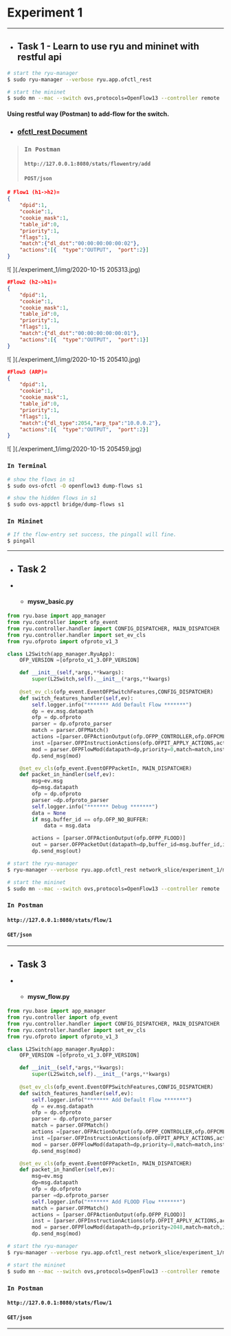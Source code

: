 # Experiment 1
---
- ## Task 1 - Learn to use ryu and mininet with restful api
```bash
# start the ryu-manager
$ sudo ryu-manager --verbose ryu.app.ofctl_rest
```
```bash
# start the mininet
$ sudo mn --mac --switch ovs,protocols=OpenFlow13 --controller remote
```
#### Using restful way (Postman) to add-flow for the switch. 
-  ### [ofctl_rest Document](https://ryu.readthedocs.io/en/latest/app/ofctl_rest.html)
> ### `In Postman`
> #### `http://127.0.0.1:8080/stats/flowentry/add`
> #### `POST/json`
```json
# Flow1 (h1->h2)=
{
    "dpid":1,  
    "cookie":1,  
    "cookie_mask":1,  
    "table_id":0,   
    "priority":1,  
    "flags":1,  
    "match":{"dl_dst":"00:00:00:00:00:02"},  
    "actions":[{  "type":"OUTPUT",  "port":2}]
}
```
![ ](./experiment_1/img/2020-10-15 205313.jpg)
```json
#Flow2 (h2->h1)=
{
    "dpid":1,  
    "cookie":1,  
    "cookie_mask":1,  
    "table_id":0,   
    "priority":1,  
    "flags":1,  
    "match":{"dl_dst":"00:00:00:00:00:01"},  
    "actions":[{  "type":"OUTPUT",  "port":1}]
}
```
![ ](./experiment_1/img/2020-10-15 205410.jpg)
```json
#Flow3 (ARP)=
{
    "dpid":1,  
    "cookie":1,  
    "cookie_mask":1,  
    "table_id":0,   
    "priority":1,  
    "flags":1,  
    "match":{"dl_type":2054,"arp_tpa":"10.0.0.2"},  
    "actions":[{  "type":"OUTPUT",  "port":2}]
}
```
![ ](./experiment_1/img/2020-10-15 205459.jpg)

### `In Terminal`
```bash
# show the flows in s1
$ sudo ovs-ofctl -O openflow13 dump-flows s1

# show the hidden flows in s1
$ sudo ovs-appctl bridge/dump-flows s1
```
### `In Mininet`
```bash
# If the flow-entry set success, the pingall will fine.
$ pingall
```
---
- ## Task 2
- - #### mysw_basic.py
```python
from ryu.base import app_manager
from ryu.controller import ofp_event
from ryu.controller.handler import CONFIG_DISPATCHER, MAIN_DISPATCHER
from ryu.controller.handler import set_ev_cls
from ryu.ofproto import ofproto_v1_3

class L2Switch(app_manager.RyuApp):
    OFP_VERSION =[ofproto_v1_3.OFP_VERSION]

    def __init__(self,*args,**kwargs):
        super(L2Switch,self).__init__(*args,**kwargs)
    
    @set_ev_cls(ofp_event.EventOFPSwitchFeatures,CONFIG_DISPATCHER)
    def switch_features_handler(self,ev):
        self.logger.info("******* Add Default Flow *******")
        dp = ev.msg.datapath
        ofp = dp.ofproto
        parser = dp.ofproto_parser
        match = parser.OFPMatch()
        actions =[parser.OFPActionOutput(ofp.OFPP_CONTROLLER,ofp.OFPCML_NO_BUFFER)]
        inst =[parser.OFPInstructionActions(ofp.OFPIT_APPLY_ACTIONS,actions)]
        mod = parser.OFPFlowMod(datapath=dp,priority=0,match=match,instructions=inst)
        dp.send_msg(mod)

    @set_ev_cls(ofp_event.EventOFPPacketIn, MAIN_DISPATCHER)
    def packet_in_handler(self,ev):
        msg=ev.msg
        dp=msg.datapath
        ofp = dp.ofproto
        parser =dp.ofproto_parser
        self.logger.info("******* Debug *******")
        data = None
        if msg.buffer_id == ofp.OFP_NO_BUFFER:
            data = msg.data

        actions = [parser.OFPActionOutput(ofp.OFPP_FLOOD)]
        out = parser.OFPPacketOut(datapath=dp,buffer_id=msg.buffer_id,in_port=msg.match['in_port'],actions=actions,data=data)
        dp.send_msg(out)
```
```bash
# start the ryu-manager
$ ryu-manager --verbose ryu.app.ofctl_rest network_slice/experiment_1/mysw_basic.py
```
```bash
# start the mininet
$ sudo mn --mac --switch ovs,protocols=OpenFlow13 --controller remote
```
### `In Postman`
#### `http://127.0.0.1:8080/stats/flow/1`
#### `GET/json`
---
- ## Task 3
- - #### mysw_flow.py
```python
from ryu.base import app_manager
from ryu.controller import ofp_event
from ryu.controller.handler import CONFIG_DISPATCHER, MAIN_DISPATCHER
from ryu.controller.handler import set_ev_cls
from ryu.ofproto import ofproto_v1_3

class L2Switch(app_manager.RyuApp):
    OFP_VERSION =[ofproto_v1_3.OFP_VERSION]

    def __init__(self,*args,**kwargs):
        super(L2Switch,self).__init__(*args,**kwargs)
    
    @set_ev_cls(ofp_event.EventOFPSwitchFeatures,CONFIG_DISPATCHER)
    def switch_features_handler(self,ev):
        self.logger.info("******* Add Default Flow *******")
        dp = ev.msg.datapath
        ofp = dp.ofproto
        parser = dp.ofproto_parser
        match = parser.OFPMatch()
        actions =[parser.OFPActionOutput(ofp.OFPP_CONTROLLER,ofp.OFPCML_NO_BUFFER)]
        inst =[parser.OFPInstructionActions(ofp.OFPIT_APPLY_ACTIONS,actions)]
        mod = parser.OFPFlowMod(datapath=dp,priority=0,match=match,instructions=inst)
        dp.send_msg(mod)

    @set_ev_cls(ofp_event.EventOFPPacketIn, MAIN_DISPATCHER)
    def packet_in_handler(self,ev):
        msg=ev.msg
        dp=msg.datapath
        ofp = dp.ofproto
        parser =dp.ofproto_parser
        self.logger.info("******* Add FLOOD Flow *******")
        match = parser.OFPMatch()
        actions = [parser.OFPActionOutput(ofp.OFPP_FLOOD)]
        inst = [parser.OFPInstructionActions(ofp.OFPIT_APPLY_ACTIONS,actions)]
        mod = parser.OFPFlowMod(datapath=dp,priority=2048,match=match,instructions=inst)
        dp.send_msg(mod)
```
```bash
# start the ryu-manager
$ ryu-manager --verbose ryu.app.ofctl_rest network_slice/experiment_1/mysw_flow.py
```
```bash
# start the mininet
$ sudo mn --mac --switch ovs,protocols=OpenFlow13 --controller remote
```
### `In Postman`
#### `http://127.0.0.1:8080/stats/flow/1`
#### `GET/json`
---